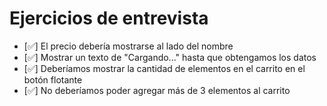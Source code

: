 # Ejercicios de entrevista

- [✅] El precio debería mostrarse al lado del nombre
- [✅] Mostrar un texto de "Cargando..." hasta que obtengamos los datos
- [✅] Deberíamos mostrar la cantidad de elementos en el carrito en el botón flotante
- [✅] No deberíamos poder agregar más de 3 elementos al carrito
